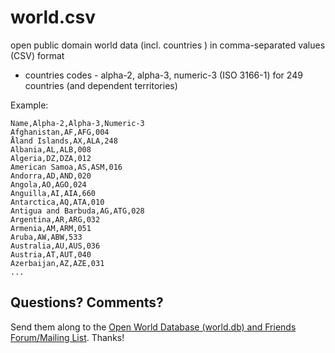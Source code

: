 # world.csv

open public domain world data (incl. countries ) in comma-separated values (CSV) format


- countries codes - alpha-2, alpha-3, numeric-3 (ISO 3166-1) for 249 countries (and dependent territories)

Example:

~~~
Name,Alpha-2,Alpha-3,Numeric-3
Afghanistan,AF,AFG,004
Åland Islands,AX,ALA,248
Albania,AL,ALB,008
Algeria,DZ,DZA,012
American Samoa,AS,ASM,016
Andorra,AD,AND,020
Angola,AO,AGO,024
Anguilla,AI,AIA,660
Antarctica,AQ,ATA,010
Antigua and Barbuda,AG,ATG,028
Argentina,AR,ARG,032
Armenia,AM,ARM,051
Aruba,AW,ABW,533
Australia,AU,AUS,036
Austria,AT,AUT,040
Azerbaijan,AZ,AZE,031
...
~~~


## Questions? Comments?

Send them along to the [Open World Database (world.db) and Friends Forum/Mailing List](http://groups.google.com/group/openmundi). 
Thanks!
